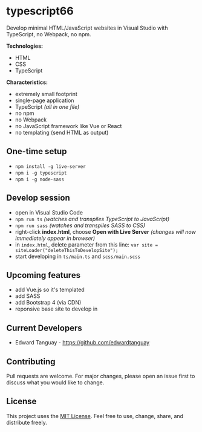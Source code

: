 # typescript66

Develop minimal HTML/JavaScript websites in Visual Studio with TypeScript, no Webpack, no npm.

**Technologies:**

- HTML
- CSS
- TypeScript

**Characteristics:**
- extremely small footprint
- single-page application
- TypeScript *(all in one file)*
- no npm
- no Webpack
- no JavaScript framework like Vue or React
- no templating (send HTML as output)

## One-time setup
- `npm install -g live-server`
- `npm i -g typescript`
- `npm i -g node-sass`

## Develop session
- open in Visual Studio Code
- `npm run ts` *(watches and transpiles TypeScript to JavaScript)*
- `npm run sass` *(watches and transpiles SASS to CSS)*
- right-click **index.html**, choose **Open with Live Server** *(changes will now immediately appear in browser)*
- in `index.html`, delete parameter from this line: `var site = siteLoader("deleteThisToDevelopSite");`
- start developing in `ts/main.ts` and `scss/main.scss` 

## Upcoming features
- add Vue.js so it's templated
- add SASS
- add Bootstrap 4 (via CDN)
- reponsive base site to develop in

## Current Developers

* Edward Tanguay - https://github.com/edwardtanguay

## Contributing
Pull requests are welcome. For major changes, please open an issue first to discuss what you would like to change.

## License

This project uses the [MIT License](https://choosealicense.com/licenses/mit). Feel free to use, change, share, and distribute freely.